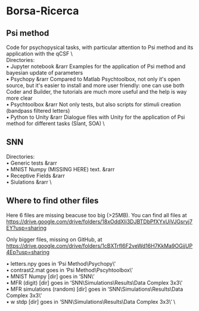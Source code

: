 # Borsa-Ricerca

## Psi method

Code for psychopysical tasks, with particular attention to Psi method and its application with the qCSF \ \
Directories: \
• Jupyter notebook &rarr Examples for the application of Psi method and bayesian update of parameters \
• Psychopy &rarr Compared to Matlab Psychtoolbox, not only it's open source, but it's easier to install and more user friendly: one can use both Coder and Builder, the tutorials are much more useful and the help is way more clear \
• Psychtoolbox &rarr Not only tests, but also scripts for stimuli creation (bandpass filtered letters) \
• Python to Unity &rarr Dialogue files with Unity for the application of Psi method for different tasks (Slant, SOA) \

## SNN

Directories: \
• Generic tests &rarr \
• MNIST Numpy (MISSING HERE) text</span>. &rarr \
• Receptive Fields &rarr \
• Siulations &rarr \

## Where to find other files

Here 6 files are missing beacuse too big (>25MB). You can find all files at https://drive.google.com/drive/folders/18xOddXIi3DJBTDbPfXYxUiVJGsryj7EY?usp=sharing

Only bigger files, missing on GitHub, at https://drive.google.com/drive/folders/1cBXTrfI6F2veWd16H7KkMa9OGijUP4Ep?usp=sharing 

•	letters.npy goes in ‘Psi Method\Psychopy\’ \
•	contrast2.mat goes in ‘Psi Method\Pscyhtoolbox\’ \
•	MNIST Numpy [dir] goes in ‘SNN\’ \
•	MFR (digit) [dir] goes in ‘SNN\Simulations\Results\Data Complex 3x3\’ \
•	MFR simulations (random) [dir] goes in ‘SNN\Simulations\Results\Data Complex 3x3\’ \
•	w stdp [dir] goes in ‘SNN\Simulations\Results\Data Complex 3x3\’ \

